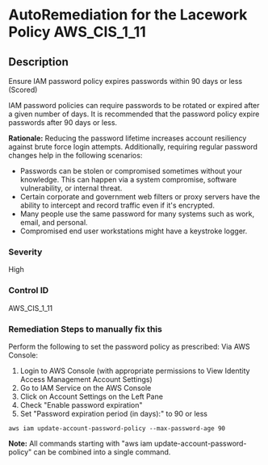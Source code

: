 # AutoRemediation for the Lacework Policy AWS_CIS_1_11

## Description
Ensure IAM password policy expires passwords within 90 days or
less (Scored)

IAM password policies can require passwords to be rotated or expired after a given
number of days. It is recommended that the password policy expire passwords after 90
days or less.

**Rationale:**
Reducing the password lifetime increases account resiliency against brute force login
attempts. Additionally, requiring regular password changes help in the following scenarios:
- Passwords can be stolen or compromised sometimes without your knowledge. This
can happen via a system compromise, software vulnerability, or internal threat.
- Certain corporate and government web filters or proxy servers have the ability to
intercept and record traffic even if it's encrypted.
- Many people use the same password for many systems such as work, email, and
personal.
- Compromised end user workstations might have a keystroke logger.

### Severity
High

### Control ID
AWS_CIS_1_11

### Remediation Steps to manually fix this

Perform the following to set the password policy as prescribed:
Via AWS Console:
1. Login to AWS Console (with appropriate permissions to View Identity Access
Management Account Settings)
2. Go to IAM Service on the AWS Console
3. Click on Account Settings on the Left Pane
4. Check "Enable password expiration"
5. Set "Password expiration period (in days):" to 90 or less

```
aws iam update-account-password-policy --max-password-age 90
```
**Note:** All commands starting with "aws iam update-account-password-policy" can be
combined into a single command.
